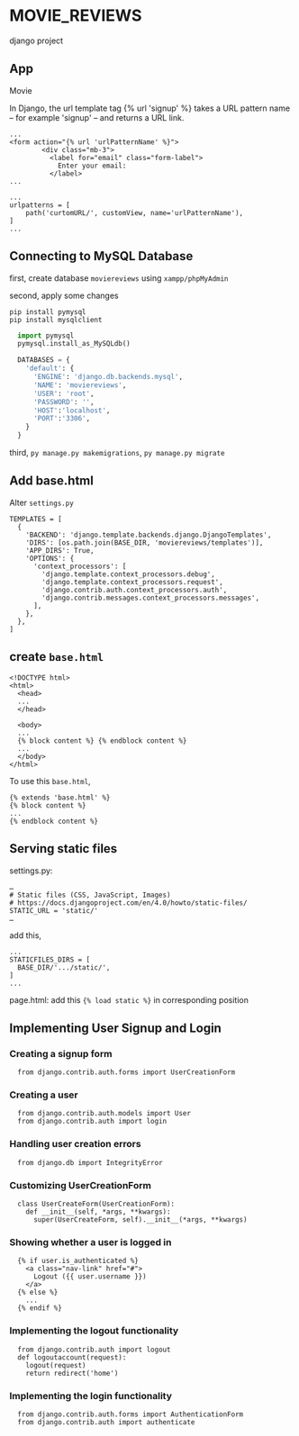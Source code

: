 # MOVIE_REVIEWS

django project

## App

Movie

In Django, the url template tag {% url 'signup' %} takes a URL pattern name – for example 'signup' – and returns a URL link.

```
...
<form action="{% url 'urlPatternName' %}">
        <div class="mb-3">
          <label for="email" class="form-label">
            Enter your email:
          </label>
...

...
urlpatterns = [
    path('curtomURL/', customView, name='urlPatternName'),
]
...

```

## Connecting to MySQL Database

first, create database `moviereviews` using `xampp/phpMyAdmin`

second, apply some changes

```
pip install pymysql
pip install mysqlclient
```

```moviereviews/__init__.py
  import pymysql
  pymysql.install_as_MySQLdb()
```

```moviereviews/setting.py
  DATABASES = {
    'default': {
      'ENGINE': 'django.db.backends.mysql',
      'NAME': 'moviereviews',
      'USER': 'root',
      'PASSWORD': '',
      'HOST':'localhost',
      'PORT':'3306',
    }
  }
```

third, `py manage.py makemigrations`, `py manage.py migrate`

## Add base.html

Alter `settings.py`

```
TEMPLATES = [
  {
    'BACKEND': 'django.template.backends.django.DjangoTemplates',
    'DIRS': [os.path.join(BASE_DIR, 'moviereviews/templates')],
    'APP_DIRS': True,
    'OPTIONS': {
      'context_processors': [
        'django.template.context_processors.debug',
        'django.template.context_processors.request',
        'django.contrib.auth.context_processors.auth',
        'django.contrib.messages.context_processors.messages',
      ],
    },
  },
]
```

## create `base.html`

```
<!DOCTYPE html>
<html>
  <head>
  ...
  </head>

  <body>
  ...
  {% block content %} {% endblock content %}
  ...
  </body>
</html>

```

To use this `base.html`,

```
{% extends 'base.html' %}
{% block content %}
...
{% endblock content %}
```

## Serving static files

settings.py:

```
…
# Static files (CSS, JavaScript, Images)
# https://docs.djangoproject.com/en/4.0/howto/static-files/
STATIC_URL = 'static/'
…
```

add this,

```
...
STATICFILES_DIRS = [
  BASE_DIR/'.../static/',
]
...
```

page.html:
add this `{% load static %}` in corresponding position

## Implementing User Signup and Login

### Creating a signup form

```
  from django.contrib.auth.forms import UserCreationForm
```

### Creating a user

```
  from django.contrib.auth.models import User
  from django.contrib.auth import login
```

### Handling user creation errors

```
  from django.db import IntegrityError
```

### Customizing UserCreationForm

```
  class UserCreateForm(UserCreationForm):
    def __init__(self, *args, **kwargs):
      super(UserCreateForm, self).__init__(*args, **kwargs)
```

### Showing whether a user is logged in

```
  {% if user.is_authenticated %}
    <a class="nav-link" href="#">
      Logout ({{ user.username }})
    </a>
  {% else %}
    ...
  {% endif %}
```

### Implementing the logout functionality

```
  from django.contrib.auth import logout
  def logoutaccount(request):
    logout(request)
    return redirect('home')
```

### Implementing the login functionality

```
  from django.contrib.auth.forms import AuthenticationForm
  from django.contrib.auth import authenticate

```
